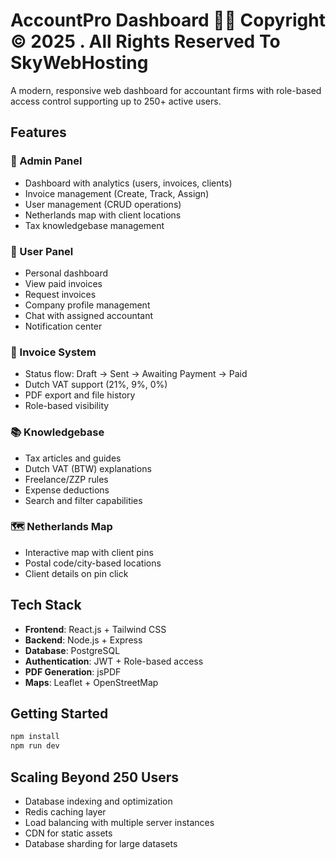 # AccountPro Dashboard 🧑‍💼  Copyright © 2025 . All Rights Reserved To SkyWebHosting

A modern, responsive web dashboard for accountant firms with role-based access control supporting up to 250+ active users.

## Features

### 🔐 Admin Panel
- Dashboard with analytics (users, invoices, clients)
- Invoice management (Create, Track, Assign)
- User management (CRUD operations)
- Netherlands map with client locations
- Tax knowledgebase management

### 👤 User Panel
- Personal dashboard
- View paid invoices
- Request invoices
- Company profile management
- Chat with assigned accountant
- Notification center

### 🧾 Invoice System
- Status flow: Draft → Sent → Awaiting Payment → Paid
- Dutch VAT support (21%, 9%, 0%)
- PDF export and file history
- Role-based visibility

### 📚 Knowledgebase
- Tax articles and guides
- Dutch VAT (BTW) explanations
- Freelance/ZZP rules
- Expense deductions
- Search and filter capabilities

### 🗺️ Netherlands Map
- Interactive map with client pins
- Postal code/city-based locations
- Client details on pin click

## Tech Stack

- **Frontend**: React.js + Tailwind CSS
- **Backend**: Node.js + Express
- **Database**: PostgreSQL
- **Authentication**: JWT + Role-based access
- **PDF Generation**: jsPDF
- **Maps**: Leaflet + OpenStreetMap

## Getting Started

```bash
npm install
npm run dev
```

## Scaling Beyond 250 Users

- Database indexing and optimization
- Redis caching layer
- Load balancing with multiple server instances
- CDN for static assets
- Database sharding for large datasets